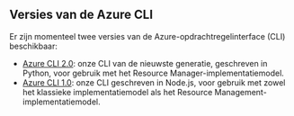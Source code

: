 ## <a name="versions-of-the-azure-cli"></a>Versies van de Azure CLI

Er zijn momenteel twee versies van de Azure-opdrachtregelinterface (CLI) beschikbaar:

* [Azure CLI 2.0](../articles/storage/common/storage-azure-cli.md): onze CLI van de nieuwste generatie, geschreven in Python, voor gebruik met het Resource Manager-implementatiemodel.
* [Azure CLI 1.0](../articles/storage/common/storage-azure-cli-nodejs.md): onze CLI geschreven in Node.js, voor gebruik met zowel het klassieke implementatiemodel als het Resource Management-implementatiemodel.
